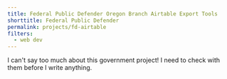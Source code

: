 ```yaml
---
title: Federal Public Defender Oregon Branch Airtable Export Tools
shorttitle: Federal Public Defender
permalink: projects/fd-airtable
filters:
  - web dev
---
```


I can't say too much about this government project! I need to check with them before I write anything.
